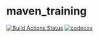 # maven_training

[![Build Actions 
Status](https://github.com/manthole/maven_training/workflows/Build/badge.svg)](https://github.com/manthole/maven_training/actions)
[![codecov](https://codecov.io/gh/manthole/maven_training/branch/main/graph/badge.svg?token=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)](https://codecov.io/gh/manthole/maven_training)
